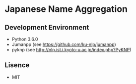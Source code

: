 # Japanese Name Aggregation

## Development Environment

- Python 3.6.0
- Jumanpp (see https://github.com/ku-nlp/jumanpp)
- pyknp (see http://nlp.ist.i.kyoto-u.ac.jp/index.php?PyKNP)

## Lisence

- MIT
